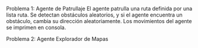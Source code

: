 Problema 1: Agente de Patrullaje
El agente patrulla una ruta definida por una lista ruta.
Se detectan obstáculos aleatorios, y si el agente encuentra un obstáculo, cambia su dirección aleatoriamente.
Los movimientos del agente se imprimen en consola.

Problema 2: Agente Explorador de Mapas